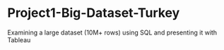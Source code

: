 # Project1-Big-Dataset-Turkey
Examining a large dataset (10M+ rows) using SQL and presenting it with Tableau
